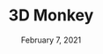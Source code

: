 ---
layout: project
title: 3D Monkey
date: February 7, 2021
desc: 3D Monkey made out of wire, pipe cleaners, and pearler beads
category: modeling
#cta:
  #title: Google Me!
  #url: https://www.google.com/search?q=grace
thumb: /images/portfolio/monkey1.jpg
images:
  - image:
    url: /images/portfolio/monkey1.jpg
    desc: Hanging Monkey
    url: /images/portfolio/monkey2.jpg
    desc: Hanging Monkey
---